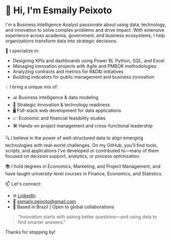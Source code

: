 # 👋 Hi, I'm Esmaily Peixoto

I'm a Business Intelligence Analyst passionate about using data, technology, and innovation to solve complex problems and drive impact. With extensive experience across academia, government, and business ecosystems, I help organizations transform data into strategic decisions.

🚀 I specialize in:
- Designing KPIs and dashboards using Power BI, Python, SQL, and Excel
- Managing innovation projects with Agile and PMBOK methodologies
- Analyzing contracts and metrics for R&D&I initiatives
- Building indicators for public management and business innovation

💡 I bring a unique mix of:
- 📊 Business intelligence & data modeling
- 🧠 Strategic innovation & technology readiness
- 🖥️ Full-stack web development for data applications
- 📈 Economic and financial feasibility studies
- 🛠️ Hands-on project management and cross-functional leadership

🔍 I believe in the power of well-structured data to align emerging technologies with real-world challenges. On my GitHub, you'll find tools, scripts, and applications I’ve developed or contributed to—many of them focused on decision support, analytics, or process optimization.

📚 I hold degrees in Economics, Marketing, and Project Management, and have taught university-level courses in Finance, Economics, and Statistics.

📫 Let's connect:
- 🌐 [LinkedIn](https://www.linkedin.com/in/esmaily-peixoto-03448398/)
- 📧 esmaily.peixoto@gmail.com
- 📍 Based in Brazil | Open to global collaborations

> "Innovation starts with asking better questions—and using data to find smarter answers."

Thanks for stopping by!
